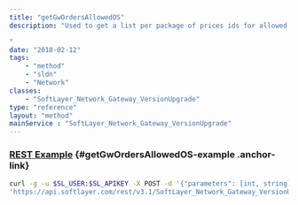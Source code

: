 ```yaml
---
title: "getGwOrdersAllowedOS"
description: "Used to get a list per package of prices ids for allowed vSRX or vFSA OS-es for new orders. 

"
date: "2018-02-12"
tags:
    - "method"
    - "sldn"
    - "Network"
classes:
    - "SoftLayer_Network_Gateway_VersionUpgrade"
type: "reference"
layout: "method"
mainService : "SoftLayer_Network_Gateway_VersionUpgrade"
---
```


### [REST Example](#getGwOrdersAllowedOS-example) <a href="/article/rest/"><i class="fas fa-question"></i></a> {#getGwOrdersAllowedOS-example .anchor-link} 
```bash
curl -g -u $SL_USER:$SL_APIKEY -X POST -d '{"parameters": [int, string]}' \
'https://api.softlayer.com/rest/v3.1/SoftLayer_Network_Gateway_VersionUpgrade/getGwOrdersAllowedOS'
```
